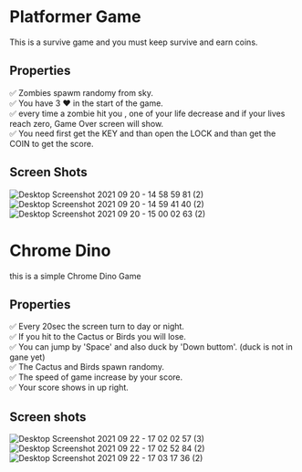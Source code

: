 # Platformer Game
This is a survive game and you must keep survive and earn coins.
## Properties
✅ Zombies spawm randomy from sky.\
✅ You have 3 ❤️ in the start of the game.\
✅ every time a zombie hit you , one of your life decrease and if your lives reach zero, Game Over screen will show.\
✅ You need first get the KEY and than open the LOCK and than get the COIN to get the score.
## Screen Shots
![Desktop Screenshot 2021 09 20 - 14 58 59 81 (2)](https://user-images.githubusercontent.com/88179607/133988754-f49b7c80-bbac-43de-8d3c-0ce7f3f65d59.png)
![Desktop Screenshot 2021 09 20 - 14 59 41 40 (2)](https://user-images.githubusercontent.com/88179607/133988770-30bdea5f-4c01-4674-a5e2-48c7b356622e.png)
![Desktop Screenshot 2021 09 20 - 15 00 02 63 (2)](https://user-images.githubusercontent.com/88179607/133988779-4829d6c9-0e73-4bd8-84d4-2dc72832a489.png)
# Chrome Dino
this is a simple Chrome Dino Game
## Properties
✅ Every 20sec the screen turn to day or night.\
✅ If you hit to the Cactus or Birds you will lose.\
✅ You can jump by 'Space' and also duck by 'Down buttom'. (duck is not in gane yet)\
✅ The Cactus and Birds spawn randomy.\
✅ The speed of game increase by your score.\
✅ Your score shows in up right.
## Screen shots
![Desktop Screenshot 2021 09 22 - 17 02 02 57 (3)](https://user-images.githubusercontent.com/88179607/134353835-6e9abed3-99bb-4ae6-a67c-82b4cccabc5a.png)
![Desktop Screenshot 2021 09 22 - 17 02 52 84 (2)](https://user-images.githubusercontent.com/88179607/134353866-977695a6-1227-4395-9a38-8fabeaebc8b8.png)
![Desktop Screenshot 2021 09 22 - 17 03 17 36 (2)](https://user-images.githubusercontent.com/88179607/134353880-fc445ec6-d9c3-45e8-be36-b9cc132f3605.png)
